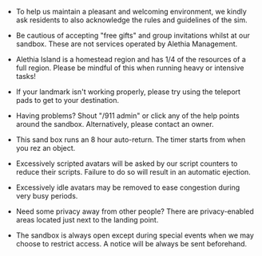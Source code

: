 * To help us maintain a pleasant and welcoming environment, we kindly ask residents to also acknowledge the rules and guidelines of the sim.

* Be cautious of accepting "free gifts" and group invitations whilst at our sandbox. These are not services operated by Alethia Management.

* Alethia Island is a homestead region and has 1/4 of the resources of a full region. Please be mindful of this when running heavy or intensive tasks!

* If your landmark isn't working properly, please try using the teleport pads to get to your destination.

* Having problems? Shout "/911 admin" or click any of the help points around the sandbox. Alternatively, please contact an owner.

* This sand box runs an 8 hour auto-return. The timer starts from when you rez an object.

* Excessively scripted avatars will be asked by our script counters to reduce their scripts. Failure to do so will result in an automatic ejection.

* Excessively idle avatars may be removed to ease congestion during very busy periods.

* Need some privacy away from other people? There are privacy-enabled areas located just next to the landing point.

* The sandbox is always open except during special events when we may choose to restrict access. A notice will be always be sent beforehand.
